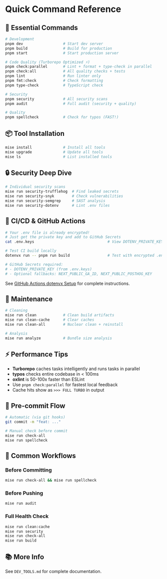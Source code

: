 # Quick Command Reference

## 🚀 Essential Commands

```bash
# Development
pnpm dev                  # Start dev server
pnpm build                # Build for production
pnpm start                # Start production server

# Code Quality (Turborepo Optimized ⚡)
pnpm check:parallel       # Lint + format + type-check in parallel
pnpm check:all            # All quality checks + tests
pnpm lint                 # Run linter only
pnpm fmt:check            # Check formatting
pnpm type-check           # TypeScript check

# Security
pnpm security             # All security scans
pnpm audit                # Full audit (security + quality)

# Quality
pnpm spellcheck           # Check for typos (FAST!)
```

## 📦 Tool Installation

```bash
mise install              # Install all tools
mise upgrade              # Update all tools
mise ls                   # List installed tools
```

## 🔒 Security Deep Dive

```bash
# Individual security scans
mise run security-trufflehog  # Find leaked secrets
mise run security-snyk        # Check vulnerabilities
mise run security-semgrep     # SAST analysis
mise run security-dotenv      # Lint .env files
```

## 🚀 CI/CD & GitHub Actions

```bash
# Your .env file is already encrypted!
# Just get the private key and add to GitHub Secrets
cat .env.keys                                 # View DOTENV_PRIVATE_KEY

# Test CI build locally
dotenvx run -- pnpm run build                 # Test with encrypted .env

# GitHub Secrets required:
# - DOTENV_PRIVATE_KEY (from .env.keys)
# - Optional fallbacks: NEXT_PUBLIC_GA_ID, NEXT_PUBLIC_POSTHOG_KEY
```

See [GitHub Actions dotenvx Setup](../how-to/github-actions-dotenvx-setup.md) for complete instructions.

## 🧹 Maintenance

```bash
# Cleaning
mise run clean            # Clean build artifacts
mise run clean-cache      # Clear caches
mise run clean-all        # Nuclear clean + reinstall

# Analysis
mise run analyze          # Bundle size analysis
```

## ⚡ Performance Tips

- **Turborepo** caches tasks intelligently and runs tasks in parallel
- **typos** checks entire codebase in < 100ms
- **oxlint** is 50-100x faster than ESLint
- Use `pnpm check:parallel` for fastest local feedback
- Cache hits show as `>>> FULL TURBO` in output

## 🔄 Pre-commit Flow

```bash
# Automatic (via git hooks)
git commit -m "feat: ..."

# Manual check before commit
mise run check-all
mise run spellcheck
```

## 🎯 Common Workflows

### Before Committing

```bash
mise run check-all && mise run spellcheck
```

### Before Pushing

```bash
mise run audit
```

### Full Health Check

```bash
mise run clean:cache
mise run security
mise run check-all
mise run build
```

## 📚 More Info

See `DEV_TOOLS.md` for complete documentation.
